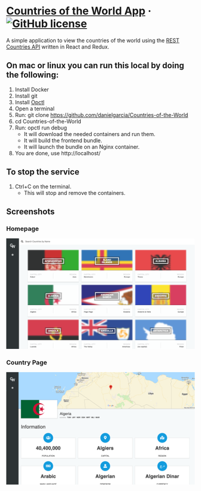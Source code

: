 # [Countries of the World App](http://countries.dagasoft.com) &middot; [![GitHub license](https://img.shields.io/badge/license-MIT-blue.svg)](https://github.com/facebook/react/blob/master/LICENSE)

A simple application to view the countries of the world using the [REST Countries API](https://restcountries.eu/) written in React and Redux.

## On mac or linux you can run this local by doing the following:
1. Install Docker
2. Install git
3. Install [Opctl](https://opctl.io/docs/getting-started/opctl.html)
5. Open a terminal
6. Run: git clone https://github.com/danielgarcia/Countries-of-the-World
7. cd Countries-of-the-World
8. Run: opctl run debug
   - It will download the needed containers and run them.
   - It will build the frontend bundle.
   - It will launch the bundle on an Nginx container.
9.  You are done, use http://localhost/

## To stop the service
1. Ctrl+C on the terminal.
   - This will stop and remove the containers.

## Screenshots

### Homepage
<p align='left'>
<img src='https://raw.githubusercontent.com/danielgarcia/Countries-of-the-World/master/homepage.png' width='600' alt='Homepage'>
</p>

### Country Page
<p align='left'>
<img src='https://raw.githubusercontent.com/danielgarcia/Countries-of-the-World/master/country_page.png' width='600' alt='Countries Page'>
</p>